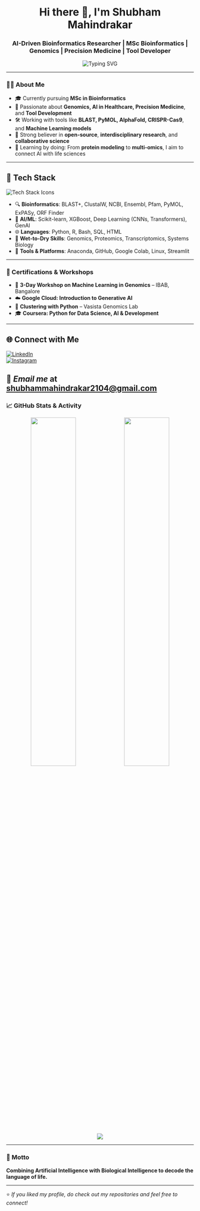 <h1 align="center">Hi there 👋, I'm Shubham Mahindrakar</h1>
<h3 align="center">AI-Driven Bioinformatics Researcher | MSc Bioinformatics | Genomics | Precision Medicine | Tool Developer</h3>

<p align="center">
  <img src="https://readme-typing-svg.demolab.com?font=Fira+Code&size=22&pause=1000&center=true&vCenter=true&width=460&height=45&lines=Empowering+Genomics+through+AI;Bioinformatics+is+my+playground;Precision+Medicine+is+the+Future!" alt="Typing SVG" />
</p>

---

### 👨‍💻 About Me

- 🎓 Currently pursuing **MSc in Bioinformatics**
- 🔬 Passionate about **Genomics, AI in Healthcare, Precision Medicine**, and **Tool Development**
- 🛠️ Working with tools like **BLAST, PyMOL, AlphaFold, CRISPR-Cas9**, and **Machine Learning models**
- 🎯 Strong believer in **open-source**, **interdisciplinary research**, and **collaborative science**
- 🧬 Learning by doing: From **protein modeling** to **multi-omics**, I aim to connect AI with life sciences

---

## 🔧 Tech Stack

<p align="left">
  <img src="https://skillicons.dev/icons?i=python,r,linux,git,github,java,tensorflow,pytorch,html,css" alt="Tech Stack Icons">
</p>

- 🔍 **Bioinformatics**: BLAST+, ClustalW, NCBI, Ensembl, Pfam, PyMOL, ExPASy, ORF Finder  
- 🧠 **AI/ML**: Scikit-learn, XGBoost, Deep Learning (CNNs, Transformers), GenAI
- 🌐 **Languages**: Python, R, Bash, SQL, HTML  
- 🧪 **Wet-to-Dry Skills**: Genomics, Proteomics, Transcriptomics, Systems Biology  
- 💾 **Tools & Platforms**: Anaconda, GitHub, Google Colab, Linux, Streamlit

---


### 📜 Certifications & Workshops

- 🧠 **3-Day Workshop on Machine Learning in Genomics** – IBAB, Bangalore  
- ☁️ **Google Cloud: Introduction to Generative AI**  
- 🐍 **Clustering with Python** – Vasista Genomics Lab  
- 🎓 **Coursera: Python for Data Science, AI & Development**

---

## 🌐 Connect with Me

[![LinkedIn](https://img.shields.io/badge/LinkedIn-Connect-blue?style=for-the-badge&logo=linkedin)](https://www.linkedin.com/in/shubham-mahindrakar-132394283)  
[![Instagram](https://img.shields.io/badge/Instagram-Follow-E4405F?style=for-the-badge&logo=instagram)](https://instagram.com/_notshubhamm_)

📧 *Email me* at shubhammahindrakar2104@gmail.com
---

### 📈 GitHub Stats & Activity

<p align="center">
  <img src="https://github-readme-stats.vercel.app/api?username=ShubhamBioIT&show_icons=true&theme=dark" width="49%" />
  <img src="https://github-readme-streak-stats.herokuapp.com/?user=ShubhamBioIT&theme=dark" width="49%" />
</p>
<p align="center">
  <img src="https://github-readme-activity-graph.vercel.app/graph?username=ShubhamBioIT&theme=react-dark" />
</p>

---

### 🎯 Motto

 **Combining Artificial Intelligence with Biological Intelligence to decode the language of life.**

---

⭐️ _If you liked my profile, do check out my repositories and feel free to connect!_  


<!--
**ShubhamBioIT/ShubhamBioIT** is a ✨ _special_ ✨ repository because its `README.md` (this file) appears on your GitHub profile.

Here are some ideas to get you started:

- 🔭 I’m currently working on ...
- 🌱 I’m currently learning ...
- 👯 I’m looking to collaborate on ...
- 🤔 I’m looking for help with ...
- 💬 Ask me about ...
- 📫 How to reach me: ...
- 😄 Pronouns: ...
- ⚡ Fun fact: ...
-->
